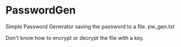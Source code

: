 # PasswordGen
Simple Password Generator saving the password to a file. pw_gen.txt

Don't know how to encrypt or decrypt the file with a key.
